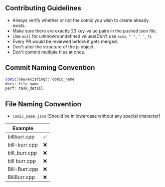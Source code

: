 ## Contributing Guidelines

* Always verify whether or not the comic you wish to create already exists.
* Make sure there are exactly 23 key-value pairs in the pushed json file.
* Use ``null`` for unknown/undefined values(Don't use ``xxxx``, ``" "``, ``' '``, ``?``).
* Every PR would be reviewed before it gets merged.
* Don't alter the structure of the js object.
* Don't commit multiple files at once.

## Commit Naming Convention

```bash
comic[new/existing]: comic_name
docs: file_name
perf: task_detail
```

## File Naming Convention

* `comic_name.json` [Should be in lowercase without any special character]

| Example | |
|-- |--
| billburr.cpp  | ✅
| bill-burr.cpp | ❌
| bill_burr.cpp | ❌
| bill burr.cpp | ❌
| Bill-Burr.cpp | ❌
| BillBurr.cpp  | ❌